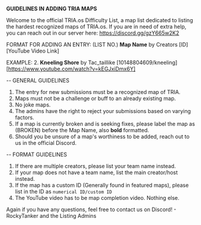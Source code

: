 **GUIDELINES IN ADDING TRIA MAPS**

Welcome to the official TRIA.os Difficulty List, a map list dedicated 
to listing the hardest recognized maps of TRIA.os. If you are in need
of extra help, you can reach out in our server here:
https://discord.gg/gzY665w2K2

FORMAT FOR ADDING AN ENTRY:
(LIST NO.) **Map Name** by Creators [ID] [YouTube Video Link]

EXAMPLE:
2. **Kneeling Shore** by Tac_taillike [10148804609/kneeling] [https://www.youtube.com/watch?v=kEGJxiDmx6Y]

-- GENERAL GUIDELINES
1. The entry for new submissions must be a recognized map of TRIA.
2. Maps must not be a challenge or buff to an already existing map.
3. No joke maps.
4. The admins have the right to reject your submissions based on varying factors.
5. If a map is currently broken and is seeking fixes, please label the map as (BROKEN) before the Map Name, also **bold** formatted.
5. Should you be unsure of a map's worthiness to be added, reach out to us in the official Discord.

-- FORMAT GUIDELINES
1. If there are multiple creators, please list your team name instead.
2. If your map does not have a team name, list the main creator/host instead.
3. If the map has a custom ID (Generally found in featured maps), please list in the ID as `numerical ID/custom ID`
4. The YouTube video has to be map completion video. Nothing else.

Again if you have any questions, feel free to contact us on Discord!
\- RockyTanker and the Listing Admins
